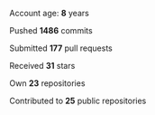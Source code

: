 Account age: **8** years

Pushed **1486** commits

Submitted **177** pull requests

Received **31** stars

Own **23** repositories

Contributed to **25** public repositories
